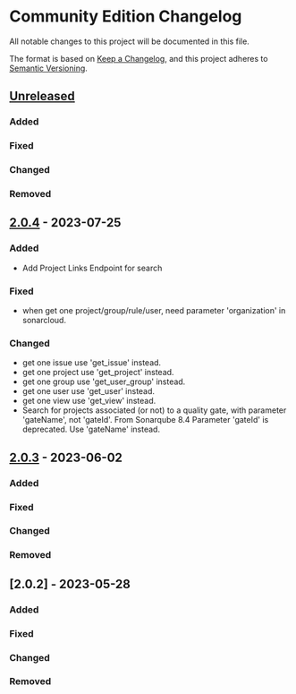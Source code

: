 # Community Edition Changelog

All notable changes to this project will be documented in this file.

The format is based on [Keep a Changelog](https://keepachangelog.com/en/1.0.0/),
and this project adheres to [Semantic Versioning](https://semver.org/spec/v2.0.0.html).

## [Unreleased]

### Added

### Fixed

### Changed

### Removed

## [2.0.4] - 2023-07-25

### Added

- Add Project Links Endpoint for search

### Fixed

- when get one project/group/rule/user, need parameter 'organization' in sonarcloud.

### Changed

- get one issue use 'get_issue' instead.
- get one project use 'get_project' instead.
- get one group use 'get_user_group' instead.
- get one user use 'get_user' instead.
- get one view use 'get_view' instead.
- Search for projects associated (or not) to a quality gate, with parameter 'gateName', not 'gateId'.
  From Sonarqube 8.4 Parameter 'gateId' is deprecated. Use 'gateName' instead.

## [2.0.3] - 2023-06-02

### Added

### Fixed

### Changed

### Removed

## [2.0.2] - 2023-05-28

### Added

### Fixed

### Changed

### Removed


[unreleased]: https://github.com/shijl0925/python-sonarqube-api/compare/2.0.4...HEAD
[2.0.4]: https://github.com/shijl0925/python-sonarqube-api/compare/2.0.3...2.0.4
[2.0.3]: https://github.com/shijl0925/python-sonarqube-api/compare/2.0.2...2.0.3
